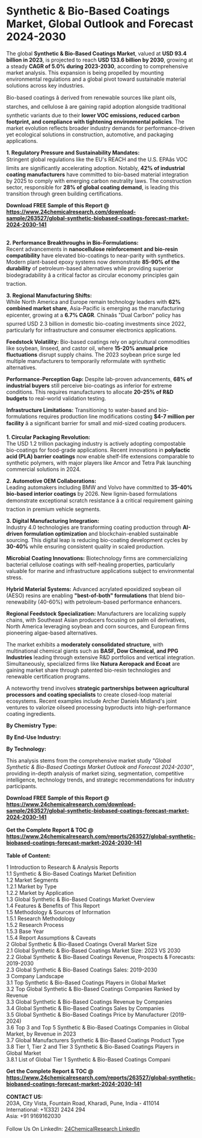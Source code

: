 <h1>Synthetic &amp; Bio-Based Coatings Market, Global Outlook and Forecast 2024-2030</h1><p>The global <strong>Synthetic &amp; Bio-Based Coatings Market</strong>, valued at <strong>USD 93.4 billion in 2023</strong>, is projected to reach <strong>USD 133.6 billion by 2030</strong>, growing at a steady <strong>CAGR of 5.0% during 2023-2030</strong>, according to comprehensive market analysis. This expansion is being propelled by mounting environmental regulations and a global pivot toward sustainable material solutions across key industries.</p><p>Bio-based coatings â derived from renewable sources like plant oils, starches, and cellulose â are gaining rapid adoption alongside traditional synthetic variants due to their <strong>lower VOC emissions, reduced carbon footprint, and compliance with tightening environmental policies</strong>. The market evolution reflects broader industry demands for performance-driven yet ecological solutions in construction, automotive, and packaging applications.</p><p><strong>1. Regulatory Pressure and Sustainability Mandates:</strong><br>
Stringent global regulations like the EU's REACH and the U.S. EPAâs VOC limits are significantly accelerating adoption. Notably, <strong>42% of industrial coating manufacturers</strong> have committed to bio-based material integration by 2025 to comply with emerging carbon neutrality laws. The construction sector, responsible for <strong>28% of global coating demand</strong>, is leading this transition through green building certifications.</p><div><b>Download FREE Sample of this Report @ 
            <a href="https://www.24chemicalresearch.com/download-sample/263527/global-synthetic-biobased-coatings-forecast-market-2024-2030-141">
            https://www.24chemicalresearch.com/download-sample/263527/global-synthetic-biobased-coatings-forecast-market-2024-2030-141</a></b></div><br><p><strong>2. Performance Breakthroughs in Bio-Formulations:</strong><br>
Recent advancements in <strong>nanocellulose reinforcement and bio-resin compatibility</strong> have elevated bio-coatings to near-parity with synthetics. Modern plant-based epoxy systems now demonstrate <strong>85-90% of the durability</strong> of petroleum-based alternatives while providing superior biodegradability â a critical factor as circular economy principles gain traction.</p><p><strong>3. Regional Manufacturing Shifts:</strong><br>
While North America and Europe remain technology leaders with <strong>62% combined market share</strong>, Asia-Pacific is emerging as the manufacturing epicenter, growing at a <strong>6.7% CAGR</strong>. Chinaâs "Dual Carbon" policy has spurred USD 2.3 billion in domestic bio-coating investments since 2022, particularly for infrastructure and consumer electronics applications.</p><p><strong>Feedstock Volatility:</strong> Bio-based coatings rely on agricultural commodities like soybean, linseed, and castor oil, where <strong>15-20% annual price fluctuations</strong> disrupt supply chains. The 2023 soybean price surge led multiple manufacturers to temporarily reformulate with synthetic alternatives.</p><p><strong>Performance-Perception Gap:</strong> Despite lab-proven advancements, <strong>68% of industrial buyers</strong> still perceive bio-coatings as inferior for extreme conditions. This requires manufacturers to allocate <strong>20-25% of R&amp;D budgets</strong> to real-world validation testing.</p><p><strong>Infrastructure Limitations:</strong> Transitioning to water-based and bio-formulations requires production line modifications costing <strong>$4-7 million per facility</strong> â a significant barrier for small and mid-sized coating producers.</p><p><strong>1. Circular Packaging Revolution:</strong><br>
The USD 1.2 trillion packaging industry is actively adopting compostable bio-coatings for food-grade applications. Recent innovations in <strong>polylactic acid (PLA) barrier coatings</strong> now enable shelf-life extensions comparable to synthetic polymers, with major players like Amcor and Tetra Pak launching commercial solutions in 2024.</p><p><strong>2. Automotive OEM Collaborations:</strong><br>
Leading automakers including BMW and Volvo have committed to <strong>35-40% bio-based interior coatings</strong> by 2026. New lignin-based formulations demonstrate exceptional scratch resistance â a critical requirement gaining traction in premium vehicle segments.</p><p><strong>3. Digital Manufacturing Integration:</strong><br>
Industry 4.0 technologies are transforming coating production through <strong>AI-driven formulation optimization</strong> and blockchain-enabled sustainable sourcing. This digital leap is reducing bio-coating development cycles by <strong>30-40%</strong> while ensuring consistent quality in scaled production.</p><p><strong>Microbial Coating Innovations:</strong> Biotechnology firms are commercializing bacterial cellulose coatings with self-healing properties, particularly valuable for marine and infrastructure applications subject to environmental stress.</p><p><strong>Hybrid Material Systems:</strong> Advanced acrylated epoxidized soybean oil (AESO) resins are enabling <strong>"best-of-both" formulations</strong> that blend bio-renewability (40-60%) with petroleum-based performance enhancers.</p><p><strong>Regional Feedstock Specialization:</strong> Manufacturers are localizing supply chains, with Southeast Asian producers focusing on palm oil derivatives, North America leveraging soybean and corn sources, and European firms pioneering algae-based alternatives.</p><p>The market exhibits a <strong>moderately consolidated structure</strong>, with multinational chemical giants such as <strong>BASF, Dow Chemical, and PPG Industries</strong> leading through extensive R&amp;D portfolios and vertical integration. Simultaneously, specialized firms like <strong>Natura Aeropack and Ecoat</strong> are gaining market share through patented bio-resin technologies and renewable certification programs.</p><p>A noteworthy trend involves <strong>strategic partnerships between agricultural processors and coating specialists</strong> to create closed-loop material ecosystems. Recent examples include Archer Daniels Midland's joint ventures to valorize oilseed processing byproducts into high-performance coating ingredients.</p><p><strong>By Chemistry Type:</strong></p><p><strong>By End-Use Industry:</strong></p><p><strong>By Technology:</strong></p><p>This analysis stems from the comprehensive market study <em>"Global Synthetic &amp; Bio-Based Coatings Market Outlook and Forecast 2024-2030"</em>, providing in-depth analysis of market sizing, segmentation, competitive intelligence, technology trends, and strategic recommendations for industry participants.</p><div><b>Download FREE Sample of this Report @ 
            <a href="https://www.24chemicalresearch.com/download-sample/263527/global-synthetic-biobased-coatings-forecast-market-2024-2030-141">
            https://www.24chemicalresearch.com/download-sample/263527/global-synthetic-biobased-coatings-forecast-market-2024-2030-141</a></b></div><br><div><b>Get the Complete Report & TOC @ 
            <a href="https://www.24chemicalresearch.com/reports/263527/global-synthetic-biobased-coatings-forecast-market-2024-2030-141">
            https://www.24chemicalresearch.com/reports/263527/global-synthetic-biobased-coatings-forecast-market-2024-2030-141</a></b></div><br>
            <b>Table of Content:</b><p>1 Introduction to Research & Analysis Reports<br />
    1.1 Synthetic & Bio-Based Coatings Market Definition<br />
    1.2 Market Segments<br />
        1.2.1 Market by Type<br />
        1.2.2 Market by Application<br />
    1.3 Global Synthetic & Bio-Based Coatings Market Overview<br />
    1.4 Features & Benefits of This Report<br />
    1.5 Methodology & Sources of Information<br />
        1.5.1 Research Methodology<br />
        1.5.2 Research Process<br />
        1.5.3 Base Year<br />
        1.5.4 Report Assumptions & Caveats<br />
2 Global Synthetic & Bio-Based Coatings Overall Market Size<br />
    2.1 Global Synthetic & Bio-Based Coatings Market Size: 2023 VS 2030<br />
    2.2 Global Synthetic & Bio-Based Coatings Revenue, Prospects & Forecasts: 2019-2030<br />
    2.3 Global Synthetic & Bio-Based Coatings Sales: 2019-2030<br />
3 Company Landscape<br />
    3.1 Top Synthetic & Bio-Based Coatings Players in Global Market<br />
    3.2 Top Global Synthetic & Bio-Based Coatings Companies Ranked by Revenue<br />
    3.3 Global Synthetic & Bio-Based Coatings Revenue by Companies<br />
    3.4 Global Synthetic & Bio-Based Coatings Sales by Companies<br />
    3.5 Global Synthetic & Bio-Based Coatings Price by Manufacturer (2019-2024)<br />
    3.6 Top 3 and Top 5 Synthetic & Bio-Based Coatings Companies in Global Market, by Revenue in 2023<br />
    3.7 Global Manufacturers Synthetic & Bio-Based Coatings Product Type<br />
    3.8 Tier 1, Tier 2 and Tier 3 Synthetic & Bio-Based Coatings Players in Global Market<br />
        3.8.1 List of Global Tier 1 Synthetic & Bio-Based Coatings Compani</p><div><b>Get the Complete Report & TOC @ 
            <a href="https://www.24chemicalresearch.com/reports/263527/global-synthetic-biobased-coatings-forecast-market-2024-2030-141">
            https://www.24chemicalresearch.com/reports/263527/global-synthetic-biobased-coatings-forecast-market-2024-2030-141</a></b></div><br><b>CONTACT US:</b><br>
            203A, City Vista, Fountain Road, Kharadi, Pune, India - 411014<br>
            International: +1(332) 2424 294<br>
            Asia: +91 9169162030 <br><br>
            Follow Us On LinkedIn: <a href="https://www.linkedin.com/company/24chemicalresearch/">24ChemicalResearch LinkedIn</a>